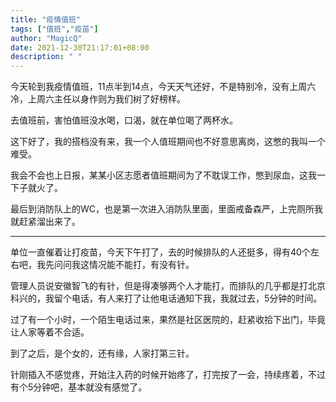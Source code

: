 ```yaml
---
title: "疫情值班"
tags: ["值班","疫苗"]
author: "MagicQ"
date: 2021-12-30T21:17:01+08:00
description: " "
---
```


今天轮到我疫情值班，11点半到14点，今天天气还好，不是特别冷，没有上周六冷，上周六主任以身作则为我们树了好榜样。

去值班前，害怕值班没水喝，口渴，就在单位喝了两杯水。

这下好了，我的搭档没有来，我一个人值班期间也不好意思离岗，这憋的我叫一个难受。

我会不会也上日报，某某小区志愿者值班期间为了不耽误工作，憋到尿血，这我一下子就火了。

最后到消防队上的WC，也是第一次进入消防队里面，里面戒备森严，上完厕所我就赶紧溜出来了。

***

单位一直催着让打疫苗，今天下午打了，去的时候排队的人还挺多，得有40个左右吧，我先问问我这情况能不能打，有没有针。

管理人员说安徽智飞的有针，但是得凑够两个人才能打，而排队的几乎都是打北京科兴的，我留个电话，有人来打了让他电话通知下我，我就过去，5分钟的时间。

过了有一个小时，一个陌生电话过来，果然是社区医院的，赶紧收拾下出门，毕竟让人家等着不合适。

到了之后，是个女的，还有缘，人家打第三针。

针刚插入不感觉疼，开始注入药的时候开始疼了，打完按了一会，持续疼着，不过有个5分钟吧，基本就没有感觉了。